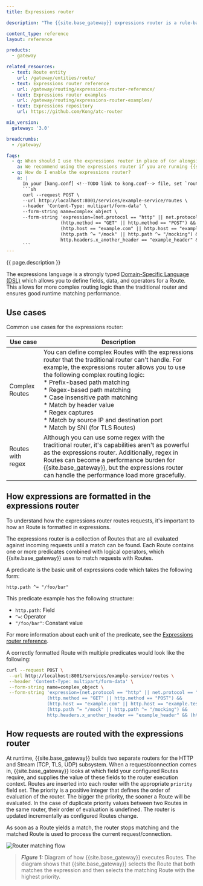 ```yaml
---
title: Expressions router

description: "The {{site.base_gateway}} expressions router is a rule-based engine that uses a Domain-Specific Expressions Language to define complex routing logic on a [Route](/gateway/entities/route/)."

content_type: reference
layout: reference

products:
  - gateway

related_resources:
  - text: Route entity
    url: /gateway/entities/route/
  - text: Expressions router reference
    url: /gateway/routing/expressions-router-reference/
  - text: Expressions router examples
    url: /gateway/routing/expressions-router-examples/
  - text: Expressions repository
    url: https://github.com/Kong/atc-router

min_version:
  gateway: '3.0'

breadcrumbs:
  - /gateway/

faqs:
  - q: When should I use the expressions router in place of (or alongside) the traditional router?
    a: We recommend using the expressions router if you are running {{site.base_gateway}} 3.0.x or later. After enabling expressions, traditional match fields on the Route object (such as `paths` and `methods`) remain configurable. You may specify Expressions in the new `expression` field. However, these cannot be configured simultaneously with traditional match fields. Additionally, a new `priority` field, used in conjunction with the expression field, allows you to specify the order of evaluation for Expression Routes.
  - q: How do I enable the expressions router?
    a: |
      In your [kong.conf] <!--TODO link to kong.conf--> file, set `router_flavor = expressions` and restart your {{site.base_gateway}}. Once the router is enabled, you can use the `expression` parameter when you're creating a Route to specify the Routes. For example:
      ```sh
      curl --request POST \
      --url http://localhost:8001/services/example-service/routes \
      --header 'Content-Type: multipart/form-data' \
      --form-string name=complex_object \
      --form-string 'expression=(net.protocol == "http" || net.protocol == "https") &&
                    (http.method == "GET" || http.method == "POST") &&
                    (http.host == "example.com" || http.host == "example.test") &&
                    (http.path ^= "/mock" || http.path ^= "/mocking") &&
                    http.headers.x_another_header == "example_header" && (http.headers.x_my_header == "example" || http.headers.x_my_header == "example2")'
      ```
---
```


{{ page.description }}

The expressions language is a strongly typed [Domain-Specific Language (DSL)](https://developer.mozilla.org/docs/Glossary/DSL/Domain_specific_language)
which allows you to define fields, data, and operators for a Route. This allows for more complex routing logic than the traditional router and ensures good runtime matching performance. 

## Use cases

Common use cases for the expressions router:

| Use case | Description |
|---------|------------|
| Complex Routes | You can define complex Routes with the expressions router that the traditional router can't handle. For example, the expressions router allows you to use the following complex routing logic: <br>* Prefix-based path matching<br>* Regex-based path matching<br>* Case insensitive path matching<br>* Match by header value<br>* Regex captures<br>* Match by source IP and destination port<br>* Match by SNI (for TLS Routes) |
| Routes with regex | Although you can use some regex with the traditional router, it's capabilities aren't as powerful as the expressions router. Additionally, regex in Routes can become a performance burden for {{site.base_gateway}}, but the expressions router can handle the performance load more gracefully. |

## How expressions are formatted in the expressions router

To understand how the expressions router routes requests, it's important to how an Route is formatted in expressions. 

The expressions router is a collection of Routes that are all evaluated against incoming requests until a match can be found. Each Route contains one or more predicates combined with logical operators, which {{site.base_gateway}} uses to match requests with Routes.

A predicate is the basic unit of expressions code which takes the following form:

```
http.path ^= "/foo/bar"
```

This predicate example has the following structure:
* `http.path`: Field
* `^=`: Operator
* `"/foo/bar"`: Constant value

For more information about each unit of the predicate, see the [Expressions router reference](/gateway/routing/expressions-router-reference/).

A correctly formatted Route with multiple predicates would look like the following:
```sh
curl --request POST \
 --url http://localhost:8001/services/example-service/routes \
 --header 'Content-Type: multipart/form-data' \
 --form-string name=complex_object \
 --form-string 'expression=(net.protocol == "http" || net.protocol == "https") &&
               (http.method == "GET" || http.method == "POST") &&
               (http.host == "example.com" || http.host == "example.test") &&
               (http.path ^= "/mock" || http.path ^= "/mocking") &&
               http.headers.x_another_header == "example_header" && (http.headers.x_my_header == "example" || http.headers.x_my_header == "example2")'
```

## How requests are routed with the expressions router

At runtime, {{site.base_gateway}} builds two separate routers for the HTTP and Stream (TCP, TLS, UDP) subsystem. When a request/connection comes in, {{site.base_gateway}} looks at which field your configured Routes require,
and supplies the value of these fields to the router execution context.
Routes are inserted into each router with the appropriate `priority` field set. The priority is a positive integer that defines the order of evaluation of the router. The bigger the priority, the sooner a Route will be evaluated. In the case of duplicate priority values between two Routes in the same router, their order of evaluation is undefined. The router is
updated incrementally as configured Routes change.

As soon as a Route yields a match, the router stops matching and the matched Route is used to process the current request/connection.

![Router matching flow](https://docs.konghq.com/assets/images/products/gateway/reference/expressions-language/router-matching-flow.png)

> _**Figure 1:**_ Diagram of how {{site.base_gateway}} executes Routes. The diagram shows that {{site.base_gateway}} selects the Route that both matches the expression and then selects the matching Route with the highest priority.